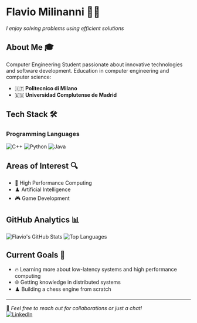 # Flavio Milinanni 👨‍💻
*I enjoy solving problems using efficient solutions*
## About Me 🎓
Computer Engineering Student passionate about innovative technologies and software development.
Education in computer engineering and computer science:
- 🇮🇹 **Politecnico di Milano**
- 🇪🇸 **Universidad Complutense de Madrid**

## Tech Stack 🛠️

### Programming Languages
![C++](https://img.shields.io/badge/C%2B%2B-00599C?style=for-the-badge&logo=c%2B%2B&logoColor=white)
![Python](https://img.shields.io/badge/Python-3776AB?style=for-the-badge&logo=python&logoColor=white)
![Java](https://img.shields.io/badge/Java-ED8B00?style=for-the-badge&logo=openjdk&logoColor=white)

## Areas of Interest 🔍
- 🚀 High Performance Computing
- ♟️ Artificial Intelligence
- 🎮 Game Development

## GitHub Analytics 📊
![Flavio's GitHub Stats](https://github-readme-stats.vercel.app/api?username=FlavioMili&show_icons=true&theme=radical&count_private=true)
![Top Languages](https://github-readme-stats.vercel.app/api/top-langs/?username=FlavioMili&layout=compact&theme=radical)

## Current Goals 🎯
- 🔥 Learning more about low-latency systems and high performance computing
- 🌐 Getting knowledge in distributed systems
- ♟️ Building a chess engine from scratch

---
💬 *Feel free to reach out for collaborations or just a chat!*<br>
[![LinkedIn](https://img.shields.io/badge/LinkedIn-0077B5?style=for-the-badge&logo=linkedin&logoColor=white)](https://linkedin.com/in/flavio-mili)
